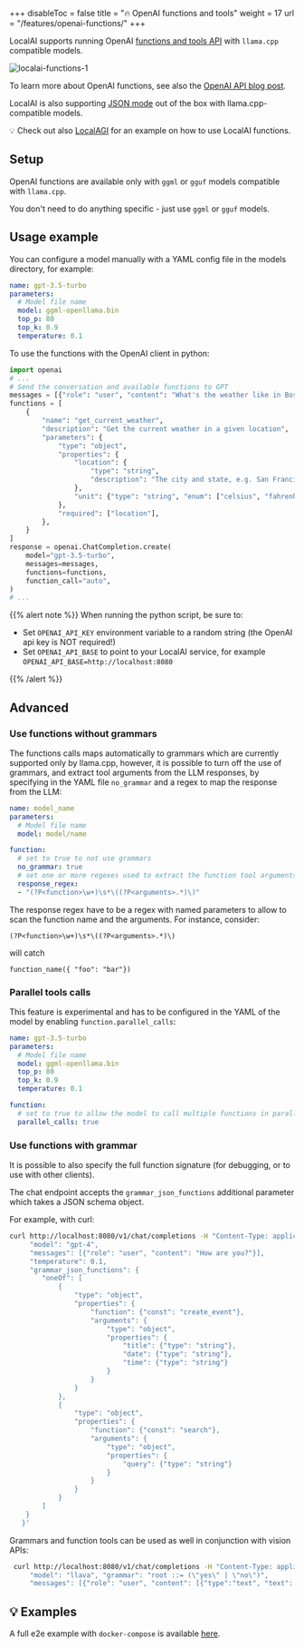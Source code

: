 
+++
disableToc = false
title = "🔥 OpenAI functions and tools"
weight = 17
url = "/features/openai-functions/"
+++

LocalAI supports running OpenAI [functions and tools API](https://platform.openai.com/docs/api-reference/chat/create#chat-create-tools) with `llama.cpp` compatible models.

![localai-functions-1](https://github.com/ggerganov/llama.cpp/assets/2420543/5bd15da2-78c1-4625-be90-1e938e6823f1)

To learn more about OpenAI functions, see also the [OpenAI API blog post](https://openai.com/blog/function-calling-and-other-api-updates).

LocalAI is also supporting [JSON mode](https://platform.openai.com/docs/guides/text-generation/json-mode) out of the box with llama.cpp-compatible models.

💡 Check out also [LocalAGI](https://github.com/mudler/LocalAGI) for an example on how to use LocalAI functions.

## Setup

OpenAI functions are available only with `ggml` or `gguf` models compatible with `llama.cpp`.

You don't need to do anything specific - just use `ggml` or `gguf` models.


## Usage example

You can configure a model manually with a YAML config file in the models directory, for example:

```yaml
name: gpt-3.5-turbo
parameters:
  # Model file name
  model: ggml-openllama.bin
  top_p: 80
  top_k: 0.9
  temperature: 0.1
```

To use the functions with the OpenAI client in python:

```python
import openai
# ...
# Send the conversation and available functions to GPT
messages = [{"role": "user", "content": "What's the weather like in Boston?"}]
functions = [
    {
        "name": "get_current_weather",
        "description": "Get the current weather in a given location",
        "parameters": {
            "type": "object",
            "properties": {
                "location": {
                    "type": "string",
                    "description": "The city and state, e.g. San Francisco, CA",
                },
                "unit": {"type": "string", "enum": ["celsius", "fahrenheit"]},
            },
            "required": ["location"],
        },
    }
]
response = openai.ChatCompletion.create(
    model="gpt-3.5-turbo",
    messages=messages,
    functions=functions,
    function_call="auto",
)
# ...
```

{{% alert note %}}
When running the python script, be sure to:

- Set `OPENAI_API_KEY` environment variable to a random string (the OpenAI api key is NOT required!)
- Set `OPENAI_API_BASE` to point to your LocalAI service, for example `OPENAI_API_BASE=http://localhost:8080`

{{% /alert %}}

## Advanced

### Use functions without grammars

The functions calls maps automatically to grammars which are currently supported only by llama.cpp, however, it is possible to turn off the use of grammars, and extract tool arguments from the LLM responses, by specifying in the YAML file `no_grammar` and a regex to map the response from the LLM:

```yaml
name: model_name
parameters:
  # Model file name
  model: model/name

function:
  # set to true to not use grammars
  no_grammar: true
  # set one or more regexes used to extract the function tool arguments from the LLM response
  response_regex:
  - "(?P<function>\w+)\s*\((?P<arguments>.*)\)"
```

The response regex have to be a regex with named parameters to allow to scan the function name and the arguments. For instance, consider:

```
(?P<function>\w+)\s*\((?P<arguments>.*)\)
```

will catch

```
function_name({ "foo": "bar"})
```

### Parallel tools calls

This feature is experimental and has to be configured in the YAML of the model by enabling `function.parallel_calls`:

```yaml
name: gpt-3.5-turbo
parameters:
  # Model file name
  model: ggml-openllama.bin
  top_p: 80
  top_k: 0.9
  temperature: 0.1

function:
  # set to true to allow the model to call multiple functions in parallel
  parallel_calls: true
```

### Use functions with grammar

It is possible to also specify the full function signature (for debugging, or to use with other clients).

The chat endpoint accepts the `grammar_json_functions` additional parameter which takes a JSON schema object.

For example, with curl:

```bash
curl http://localhost:8080/v1/chat/completions -H "Content-Type: application/json" -d '{
     "model": "gpt-4",
     "messages": [{"role": "user", "content": "How are you?"}],
     "temperature": 0.1,
     "grammar_json_functions": {
        "oneOf": [
            {
                "type": "object",
                "properties": {
                    "function": {"const": "create_event"},
                    "arguments": {
                        "type": "object",
                        "properties": {
                            "title": {"type": "string"},
                            "date": {"type": "string"},
                            "time": {"type": "string"}
                        }
                    }
                }
            },
            {
                "type": "object",
                "properties": {
                    "function": {"const": "search"},
                    "arguments": {
                        "type": "object",
                        "properties": {
                            "query": {"type": "string"}
                        }
                    }
                }
            }
        ]
    }
   }'
```

Grammars and function tools can be used as well in conjunction with vision APIs:

```bash
 curl http://localhost:8080/v1/chat/completions -H "Content-Type: application/json" -d '{
     "model": "llava", "grammar": "root ::= (\"yes\" | \"no\")",
     "messages": [{"role": "user", "content": [{"type":"text", "text": "Is there some grass in the image?"}, {"type": "image_url", "image_url": {"url": "https://upload.wikimedia.org/wikipedia/commons/thumb/d/dd/Gfp-wisconsin-madison-the-nature-boardwalk.jpg/2560px-Gfp-wisconsin-madison-the-nature-boardwalk.jpg" }}], "temperature": 0.9}]}'
```


## 💡 Examples

A full e2e example with `docker-compose` is available [here](https://github.com/go-skynet/LocalAI/tree/master/examples/functions).

